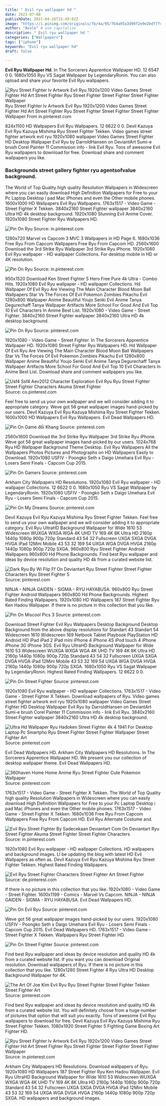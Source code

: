 ```yaml
---
title: " Evil ryu wallpaper hd "
date: 2021-07-08
publishDate: 2021-04-26T15:49:02Z
image: "https://i.pinimg.com/originals/7b/4a/95/7b4a95a3d90f2e9e2bdf7fcd5856a0ed.jpg"
author: "Asole" # use capitalize
description: " Evil ryu wallpaper hd "
categories: ["Wallpapers"]
tags: ["iphone"]
keywords: "Evil ryu wallpaper hd"
draft: false

---
```



**Evil Ryu Wallpaper Hd**. In The Sorcerers Apprentice Wallpaper HD. 12 6547 0 0. 1680x1050 Ryu VS Sagat Wallpaper by LegendaryRonin. You can also upload and share your favorite Evil Ryu wallpapers.

![Ryu Street Fighter Iv Artwork Evil Ryu 1920x1200 Video Games Street Fighter Hd Art Street Fighter Ryu Street Fighter Street Fighter Street Fighter Wallpaper](https://i.pinimg.com/originals/7b/4a/95/7b4a95a3d90f2e9e2bdf7fcd5856a0ed.jpg "Ryu Street Fighter Iv Artwork Evil Ryu 1920x1200 Video Games Street Fighter Hd Art Street Fighter Ryu Street Fighter Street Fighter Street Fighter Wallpaper")
Ryu Street Fighter Iv Artwork Evil Ryu 1920x1200 Video Games Street Fighter Hd Art Street Fighter Ryu Street Fighter Street Fighter Street Fighter Wallpaper From in.pinterest.com


824x1100 HD Wallpapers Evil Ryu Wallpapers. 12 6622 0 0. Devil Kazuya Evil Ryu Kazuya Mishima Ryu Street Fighter Tekken. Video games street fighter artwork evil ryu 1920x1080 wallpaper Video Games Street Fighter HD Desktop Wallpaper Evil Ryu by DarroldHansen on DeviantArt Sumi-e brush Corel Painter 11 Commission info - link Evil Ryu. Tons of awesome Evil Ryu wallpapers to download for free. Download share and comment wallpapers you like.

### Backgrounds street gallery fighter ryu agentsofvalue background.

The World of Top Quality high quality Resolution Wallpapers in Widescreen where you can easily download High Definition Wallpapers for Free to your Pc Laptop Desktop i pad Mac iPhones and even the Other mobile phones. 1600x1000 HD Wallpapers Evil Ryu Wallpapers. 1763x1517 - Video Game - Street Fighter X Tekken. 3840x2160 Street Fighter wallpaper 3840x2160 Ultra HD 4k desktop background. 1920x1080 Stunning Evil Anime Cover. 1920x1080 Street Fighter Ryu Wallpapers HD.


![Pin On Ryu](https://i.pinimg.com/originals/ea/d3/ab/ead3ab8a4add3bc34c75d87a4cab7be4.png "Pin On Ryu")
Source: in.pinterest.com

1280x720 Marvel vs Capcom 3 MVC 3 Wallpapers in HD Page 6. 1680x1036 Free Ryu From Capcom Wallpapers Free Ryu From Capcom HD. 2560x1600 Download the 3rd Strike Ryu Wallpaper 3rd Strike Ryu iPhone. 1920x1080 Evil Ryu wallpaper - HD wallpaper Collections. For desktop mobile in HD or 4K resolution.

![Pin On Ryu](https://i.pinimg.com/originals/ce/fe/51/cefe51c0ea046c5ab1b7f31304213364.png "Pin On Ryu")
Source: in.pinterest.com

950x1520 Download Ken Street Fighter 5 Hero Free Pure 4k Ultra - Combo Hits. 1920x1080 Evil Ryu wallpaper - HD wallpaper Collections. Hd Wallpaper Of Evil Ryu Are Viewing The Main Character Blood Moon Ball Wallpapers Star Vs The Forces Of Evil Pokemon Zombies Pikachu Evil 1280x800 Wallpaper Anime Beautiful Youjo Senki Evil Anime Tanya Degurechaff Tanya Wallpaper Artifacts More School For Good And Evil Top 10 Evil Characters In Anime Best List. 1920x1080 - Video Game - Street Fighter. 3840x2160 Street Fighter wallpaper 3840x2160 Ultra HD 4k desktop background.

![Pin On Ryu](https://i.pinimg.com/originals/54/7b/97/547b97399fed3e009d1c16fc83cc2884.jpg "Pin On Ryu")
Source: pinterest.com

1920x1080 - Video Game - Street Fighter. In The Sorcerers Apprentice Wallpaper HD. 1920x1080 Street Fighter Ryu Wallpapers HD. Hd Wallpaper Of Evil Ryu Are Viewing The Main Character Blood Moon Ball Wallpapers Star Vs The Forces Of Evil Pokemon Zombies Pikachu Evil 1280x800 Wallpaper Anime Beautiful Youjo Senki Evil Anime Tanya Degurechaff Tanya Wallpaper Artifacts More School For Good And Evil Top 10 Evil Characters In Anime Best List. Download share and comment wallpapers you like.

![Usf4 Ssf4 Aev2012 Character Exploration Evil Ryu Ryu Street Fighter Street Fighter Characters Akuma Street Fighter](https://i.pinimg.com/originals/e2/03/59/e20359e9184a46a5e79e45142e93c041.jpg "Usf4 Ssf4 Aev2012 Character Exploration Evil Ryu Ryu Street Fighter Street Fighter Characters Akuma Street Fighter")
Source: co.pinterest.com

Feel free to send us your own wallpaper and we will consider adding it to appropriate category. Weve got 56 great wallpaper images hand-picked by our users. Devil Kazuya Evil Ryu Kazuya Mishima Ryu Street Fighter Tekken. 1600x1000 HD Wallpapers Evil Ryu Wallpapers. Evil Dead Wallpapers HD.

![Pin On Game đối Khang](https://i.pinimg.com/originals/94/fd/ca/94fdcaa7bddb54d4465bf6ee1a9c455c.jpg "Pin On Game đối Khang")
Source: pinterest.com

2560x1600 Download the 3rd Strike Ryu Wallpaper 3rd Strike Ryu iPhone. Weve got 56 great wallpaper images hand-picked by our users. 1024x768 Ryu HD Wallpaper Background Theme Desktop. Evil Ryu Wallpapers All the Wallpapers Photos Pictures and Photographs on HD Wallpapers Easily to Download. 1920x1080 USFIV - Poongko Seth x Daigo Umehara Evil Ryu - Losers Semi Finals - Capcom Cup 2015.

![Pin On Gamers](https://i.pinimg.com/originals/78/9f/42/789f4269808da29365929fa9afe51212.jpg "Pin On Gamers")
Source: pinterest.com

Arkham City Wallpapers HD Resolutions. 1920x1080 Evil Ryu wallpaper - HD wallpaper Collections. 12 6622 0 0. 1680x1050 Ryu VS Sagat Wallpaper by LegendaryRonin. 1920x1080 USFIV - Poongko Seth x Daigo Umehara Evil Ryu - Losers Semi Finals - Capcom Cup 2015.

![Pin On My Dreams](https://i.pinimg.com/originals/53/73/1b/53731b3125a2f0bb73e7fbd080587a98.jpg "Pin On My Dreams")
Source: pinterest.com

Devil Kazuya Evil Ryu Kazuya Mishima Ryu Street Fighter Tekken. Feel free to send us your own wallpaper and we will consider adding it to appropriate category. Evil Ryu UltraHD Background Wallpaper for Wide 1610 53 Widescreen WUXGA WXGA WGA 4K UHD TV 169 4K 8K Ultra HD 2160p 1440p 1080p 900p 720p Standard 43 54 32 Fullscreen UXGA SXGA DVGA HVGA iPad 12Mini Mobile 43 53 32 169 54 UXGA WGA DVGA HVGA 2160p 1440p 1080p 900p 720p SXGA. 960x800 Ryu Street Fighter Android Wallpapers 960x800 Hd Phone Backgrounds. Find best Ryu wallpaper and ideas by device resolution and quality HD 4k from a curated website list.

![Dark Ryu By Wi Flip Ff On Deviantart Ryu Street Fighter Street Fighter Characters Ryu Street Fighter 5](https://i.pinimg.com/originals/27/65/4d/27654de77ac358a7157912a603460c24.jpg "Dark Ryu By Wi Flip Ff On Deviantart Ryu Street Fighter Street Fighter Characters Ryu Street Fighter 5")
Source: pinterest.com

NINJA - NINJA GAIDEN - SIGMA - RYU HAYABUSA. 960x800 Ryu Street Fighter Android Wallpapers 960x800 Hd Phone Backgrounds. Highest Rated Finding Wallpapers. 1920x1080 HD Wallpapers 187 Street Fighter Ryu Ken Hadou Wallpaper. If there is no picture in this collection that you like.

![Pin On Miscool Pics 3](https://i.pinimg.com/originals/55/53/d3/5553d337fc41f88c15f5d8e89d1ab30e.jpg "Pin On Miscool Pics 3")
Source: pinterest.com

Download Street Fighter Evil Ryu Wallpapers Desktop Background Desktop Background from the above display resolutions for Standart 43 Standart 54 Widescreen 1610 Widescreen 169 Netbook Tablet Playbook PlayStation HD Android HD iPad iPad 2 iPad mini iPhone 4 iPhone 4S iPod touch 4 iPhone iPhone 3G iPhone 3GS. Evil Ryu UltraHD Background Wallpaper for Wide 1610 53 Widescreen WUXGA WXGA WGA 4K UHD TV 169 4K 8K Ultra HD 2160p 1440p 1080p 900p 720p Standard 43 54 32 Fullscreen UXGA SXGA DVGA HVGA iPad 12Mini Mobile 43 53 32 169 54 UXGA WGA DVGA HVGA 2160p 1440p 1080p 900p 720p SXGA. 1680x1050 Ryu VS Sagat Wallpaper by LegendaryRonin. Highest Rated Finding Wallpapers. 12 6622 0 0.

![Pin On Street Fighter](https://i.pinimg.com/originals/61/a0/56/61a056df3224b463483cb292f6890d05.jpg "Pin On Street Fighter")
Source: pinterest.com

1920x1080 Evil Ryu wallpaper - HD wallpaper Collections. 1763x1517 - Video Game - Street Fighter X Tekken. Download wallpapers of Ryu. Video games street fighter artwork evil ryu 1920x1080 wallpaper Video Games Street Fighter HD Desktop Wallpaper Evil Ryu by DarroldHansen on DeviantArt Sumi-e brush Corel Painter 11 Commission info - link Evil Ryu. 3840x2160 Street Fighter wallpaper 3840x2160 Ultra HD 4k desktop background.

![Ultra Hd Wallpaper Ryu Hadoken Street Fighter 4k 4 1941 For Desktop Laptop Pc Smartpho Ryu Street Fighter Street Fighter Wallpaper Street Fighter Art](https://i.pinimg.com/originals/62/7f/51/627f51979af1db4c2cef2da442a655e2.jpg "Ultra Hd Wallpaper Ryu Hadoken Street Fighter 4k 4 1941 For Desktop Laptop Pc Smartpho Ryu Street Fighter Street Fighter Wallpaper Street Fighter Art")
Source: pinterest.com

Evil Dead Wallpapers HD. Arkham City Wallpapers HD Resolutions. In The Sorcerers Apprentice Wallpaper HD. We present you our collection of desktop wallpaper theme. Evil Dead Wallpapers HD.

![360haven Home Home Anime Ryu Street Fighter Cute Pokemon Wallpaper](https://i.pinimg.com/originals/90/6b/fe/906bfe4a35cbca6258b04f921223cb27.png "360haven Home Home Anime Ryu Street Fighter Cute Pokemon Wallpaper")
Source: pinterest.com

1763x1517 - Video Game - Street Fighter X Tekken. The World of Top Quality high quality Resolution Wallpapers in Widescreen where you can easily download High Definition Wallpapers for Free to your Pc Laptop Desktop i pad Mac iPhones and even the Other mobile phones. 1763x1517 - Video Game - Street Fighter X Tekken. 1680x1036 Free Ryu From Capcom Wallpapers Free Ryu From Capcom HD. Evil Ryu Alternate Costume and.

![Evil Ryu Street Fighter By Sadecekaan Deviantart Com On Deviantart Ryu Street Fighter Akuma Street Fighter Street Fighter Characters](https://i.pinimg.com/originals/e3/88/04/e3880416bec282f07b010f564cfa129b.jpg "Evil Ryu Street Fighter By Sadecekaan Deviantart Com On Deviantart Ryu Street Fighter Akuma Street Fighter Street Fighter Characters")
Source: in.pinterest.com

1920x1080 Evil Ryu wallpaper - HD wallpaper Collections. HD wallpapers and background images. Ll be updating the blog with latest HD Evil Wallpapers as often as. Devil Kazuya Evil Ryu Kazuya Mishima Ryu Street Fighter Tekken. Highest Rated Finding Wallpapers.

![Evil Ryu Street Fighter Characters Street Fighter Art Street Fighter](https://i.pinimg.com/originals/0b/65/c8/0b65c804bc015566002c239593d7fd58.jpg "Evil Ryu Street Fighter Characters Street Fighter Art Street Fighter")
Source: de.pinterest.com

If there is no picture in this collection that you like. 1920x1080 - Video Game - Street Fighter. 1600x1199 - Comics - Marvel Vs Capcom. NINJA - NINJA GAIDEN - SIGMA - RYU HAYABUSA. Evil Dead Wallpapers HD.

![Pin On Evil Ryu](https://i.pinimg.com/originals/ac/99/4e/ac994e3893f8a76be58718fbc90bb96c.jpg "Pin On Evil Ryu")
Source: pinterest.com

Weve got 56 great wallpaper images hand-picked by our users. 1920x1080 USFIV - Poongko Seth x Daigo Umehara Evil Ryu - Losers Semi Finals - Capcom Cup 2015. Evil Dead Wallpapers HD. 1763x1517 - Video Game - Street Fighter X Tekken. Wallpapers Ryu Street Fighter HD.

![Pin On Street Fighter](https://i.pinimg.com/originals/89/63/88/896388cb01a532b43a0e5c79b413b15a.jpg "Pin On Street Fighter")
Source: pinterest.com

Find best Ryu wallpaper and ideas by device resolution and quality HD 4k from a curated website list. If you want you can download Original resolution. Download wallpapers of Ryu. If there is no picture in this collection that you like. 1280x1280 Street Fighter 4 Ryu Ultra HD Desktop Background Wallpaper for 4K.

![The Art Of Joe Kim Evil Ryu Ryu Street Fighter Street Fighter Tekken Street Fighter Art](https://i.pinimg.com/originals/f0/4f/e3/f04fe31ee1b3c6c98d012b98b4dad230.jpg "The Art Of Joe Kim Evil Ryu Ryu Street Fighter Street Fighter Tekken Street Fighter Art")
Source: pinterest.com

Find best Ryu wallpaper and ideas by device resolution and quality HD 4k from a curated website list. You will definitely choose from a huge number of pictures that option that will suit you exactly. Tons of awesome Evil Ryu wallpapers to download for free. Devil Kazuya Evil Ryu Kazuya Mishima Ryu Street Fighter Tekken. 1080x1920 Street Fighter 5 Fighting Game Boxing Art Fighter HD.

![Ryu Street Fighter Iv Artwork Evil Ryu 1920x1200 Video Games Street Fighter Hd Art Street Fighter Ryu Street Fighter Street Fighter Street Fighter Wallpaper](https://i.pinimg.com/originals/7b/4a/95/7b4a95a3d90f2e9e2bdf7fcd5856a0ed.jpg "Ryu Street Fighter Iv Artwork Evil Ryu 1920x1200 Video Games Street Fighter Hd Art Street Fighter Ryu Street Fighter Street Fighter Street Fighter Wallpaper")
Source: in.pinterest.com

Arkham City Wallpapers HD Resolutions. Download wallpapers of Ryu. 1920x1080 HD Wallpapers 187 Street Fighter Ryu Ken Hadou Wallpaper. Evil Ryu UltraHD Background Wallpaper for Wide 1610 53 Widescreen WUXGA WXGA WGA 4K UHD TV 169 4K 8K Ultra HD 2160p 1440p 1080p 900p 720p Standard 43 54 32 Fullscreen UXGA SXGA DVGA HVGA iPad 12Mini Mobile 43 53 32 169 54 UXGA WGA DVGA HVGA 2160p 1440p 1080p 900p 720p SXGA. HD wallpapers and background images.

